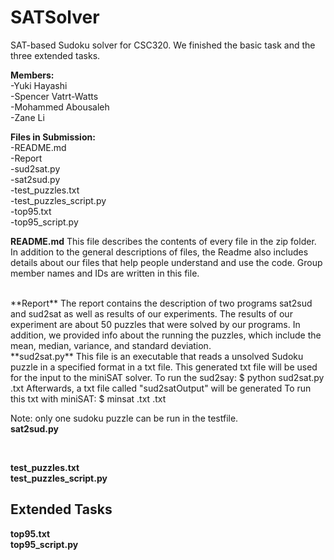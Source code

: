 # SATSolver
SAT-based Sudoku solver for CSC320.
We finished the basic task and the three extended tasks.  

**Members:**<br />
-Yuki Hayashi <br />
-Spencer Vatrt-Watts <br />
-Mohammed Abousaleh<br />
-Zane Li <br />


**Files in Submission:**<br />
-README.md<br />
-Report<br />
-sud2sat.py<br />
-sat2sud.py<br />
-test_puzzles.txt<br />
-test_puzzles_script.py<br />
-top95.txt<br />
-top95_script.py<br />

**README.md**
This file describes the contents of every file in the zip folder. In addition to the general descriptions of files,
the Readme also includes details about our files that help people understand and use the code. Group member names and IDs
are written in this file. 

<br />
**Report**
The report contains the description of two programs sat2sud and sud2sat as well as results of our experiments. The results of
our experiment are about 50 puzzles that were solved by our programs. In addition, we provided info about the running the puzzles, 
which include the mean, median, variance, and standard deviation. 

<br />
**sud2sat.py**
This file is an executable that reads a unsolved Sudoku puzzle in a specified format in a txt file. This generated txt file will be used for the input to the miniSAT solver. 
To run the sud2say: $ python sud2sat.py <name of test files>.txt 
Afterwards, a txt file called "sud2satOutput" will be generated
To run this txt with miniSAT: $ minsat <name of testfile>.txt <name of output file>.txt

Note: only one sudoku puzzle can be run in the testfile. 
<br />
**sat2sud.py**

<br />

**test_puzzles.txt**
<br />
**test_puzzles_script.py**
<br />
## Extended Tasks
**top95.txt**
<br />
**top95_script.py**
<br />


